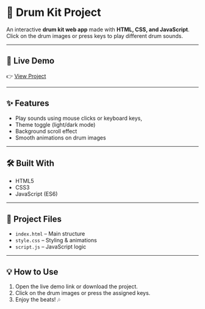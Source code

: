 # 🥁 Drum Kit Project  

An interactive **drum kit web app** made with **HTML, CSS, and JavaScript**.  
Click on the drum images or press keys to play different drum sounds.  

---

## 🚀 Live Demo  
👉 [View Project](https://github.com/muhammadali2981/dynamic-drum-Kit.git)  

---

## ✨ Features  
- Play sounds using mouse clicks or keyboard keys,  
- Theme toggle (light/dark mode)  
- Background scroll effect  
- Smooth animations on drum images  

---

## 🛠️ Built With  
- HTML5  
- CSS3  
- JavaScript (ES6)  

---

## 📂 Project Files  
- `index.html` – Main structure  
- `style.css` – Styling & animations  
- `script.js` – JavaScript logic  

---



## 💡 How to Use  
1. Open the live demo link or download the project.  
2. Click on the drum images or press the assigned keys.  
3. Enjoy the beats! 🎶  
